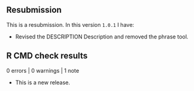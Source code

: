 ## Resubmission
This is a resubmission. In this version `1.0.1` I have:

* Revised the DESCRIPTION Description and removed the phrase tool.

## R CMD check results

0 errors | 0 warnings | 1 note

* This is a new release.
